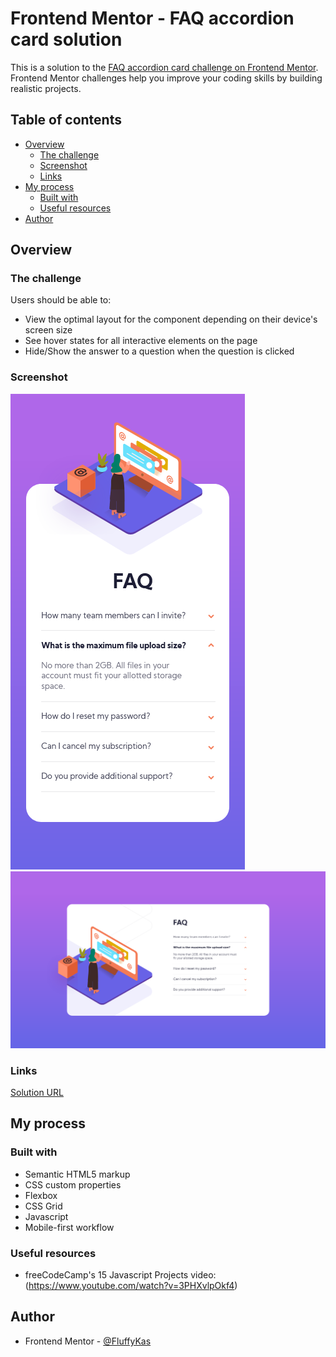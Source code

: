 # Frontend Mentor - FAQ accordion card solution

This is a solution to the [FAQ accordion card challenge on Frontend Mentor](https://www.frontendmentor.io/challenges/faq-accordion-card-XlyjD0Oam). Frontend Mentor challenges help you improve your coding skills by building realistic projects. 

## Table of contents

- [Overview](#overview)
  - [The challenge](#the-challenge)
  - [Screenshot](#screenshot)
  - [Links](#links)
- [My process](#my-process)
  - [Built with](#built-with)
  - [Useful resources](#useful-resources)
- [Author](#author)

## Overview

### The challenge

Users should be able to:

- View the optimal layout for the component depending on their device's screen size
- See hover states for all interactive elements on the page
- Hide/Show the answer to a question when the question is clicked

### Screenshot

![](./screenshots/faq-accordion-card-mobile.png)
![](./screenshots/faq-accordion-card-desktop.png)

### Links

[Solution URL](https://fluffykas.github.io/faq-accordion-card/)

## My process

### Built with

- Semantic HTML5 markup
- CSS custom properties
- Flexbox
- CSS Grid
- Javascript
- Mobile-first workflow

### Useful resources

- freeCodeCamp's 15 Javascript Projects video: (https://www.youtube.com/watch?v=3PHXvlpOkf4)

## Author

- Frontend Mentor - [@FluffyKas](https://www.frontendmentor.io/profile/FluffyKas)
